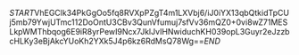 $START$VhEGClk34PkGgOo5fq8RVXpPZgT4m1LXVbj6/iJ0iYX13qbQtkidTpCUj5mb79YwjUTmc112DoOntU3CBv3QunVfumuj7sfVv36mQZ0+0vi8wZ71MESLkpWMThbqog6E9iR8yrPewI9Ncx7JklJvIHNwiduchKH039opL3Guyr2eJzzbcHLKy3eBjAkcYUoKh2YXk5J4p6kz6RdMsQ78Wg==$END$